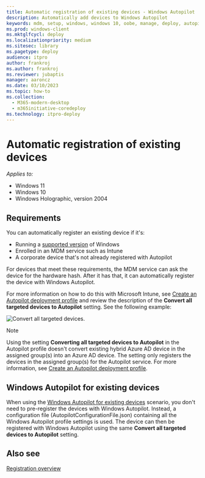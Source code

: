```yaml
---
title: Automatic registration of existing devices - Windows Autopilot
description: Automatically add devices to Windows Autopilot
keywords: mdm, setup, windows, windows 10, oobe, manage, deploy, autopilot, ztd, zero-touch, partner, msfb, intune
ms.prod: windows-client
ms.mktglfcycl: deploy
ms.localizationpriority: medium
ms.sitesec: library
ms.pagetype: deploy
audience: itpro
author: frankroj
ms.author: frankroj
ms.reviewer: jubaptis
manager: aaroncz
ms.date: 03/10/2023
ms.topic: how-to
ms.collection: 
  - M365-modern-desktop
  - m365initiative-coredeploy
ms.technology: itpro-deploy
---
```


# Automatic registration of existing devices

*Applies to:*

- Windows 11
- Windows 10
- Windows Holographic, version 2004

## Requirements

You can automatically register an existing device if it's:

- Running a [supported version](/windows/release-information/) of Windows
- Enrolled in an MDM service such as Intune
- A corporate device that's not already registered with Autopilot

For devices that meet these requirements, the MDM service can ask the device for the hardware hash. After it has that, it can automatically register the device with Windows Autopilot.

For more information on how to do this with Microsoft Intune, see [Create an Autopilot deployment profile](profiles.md#create-an-autopilot-deployment-profile) and review the description of the **Convert all targeted devices to Autopilot** setting. See the following example:

![Convert all targeted devices.](images/convert-devices.png)

> [!NOTE]
> Using the setting **Converting all targeted devices to Autopilot** in the Autopilot profile doesn't convert existing hybrid Azure AD device in the assigned group(s) into an Azure AD device. The setting only registers the devices in the assigned group(s) for the Autopilot service. For more information, see [Create an Autopilot deployment profile](profiles.md#create-an-autopilot-deployment-profile).

## Windows Autopilot for existing devices

When using the [Windows Autopilot for existing devices](existing-devices.md) scenario, you don't need to pre-register the devices with Windows Autopilot. Instead, a configuration file (AutopilotConfigurationFile.json) containing all the Windows Autopilot profile settings is used. The device can then be registered with Windows Autopilot using the same **Convert all targeted devices to Autopilot** setting.

## Also see

[Registration overview](registration-overview.md)

